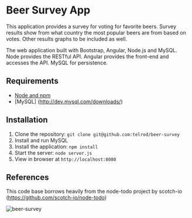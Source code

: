 # Beer Survey App

This application provides a survey for voting for favorite beers.  Survey results show from what country the most popular beers are from based on votes.  Other results graphs to be included as well.

The web application built with Bootstrap, Angular, Node.js and MySQL.  Node provides the RESTful API. Angular provides the front-end and accesses the API. MySQL for persistence.

## Requirements

- [Node and npm](http://nodejs.org)
- [MySQL] (http://dev.mysql.com/downloads/)

## Installation

1. Clone the repository: `git clone git@github.com:telrod/beer-survey`
2. Install and run MySQL
3. Install the application: `npm install`
4. Start the server: `node server.js`
5. View in browser at `http://localhost:8080`

## References

This code base borrows heavily from the node-todo project by scotch-io (https://github.com/scotch-io/node-todo)

![beer-survey](http://i.imgur.com/x8vFlEQ.png)
